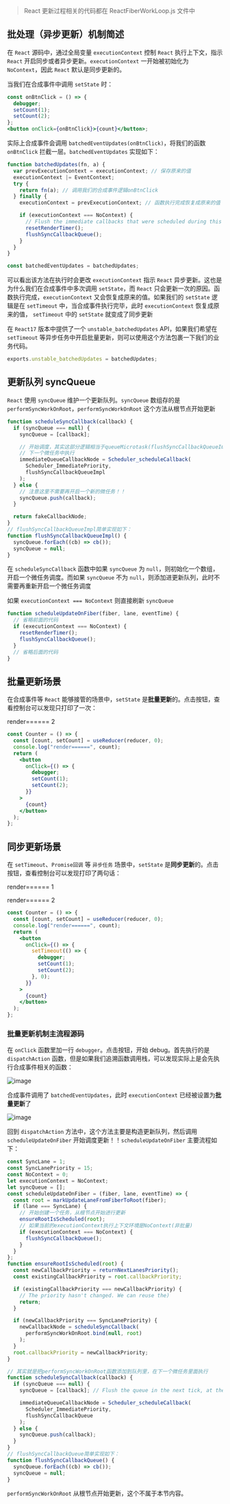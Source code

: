 > React 更新过程相关的代码都在 ReactFiberWorkLoop.js 文件中

## 批处理（异步更新）机制简述

在 `React` 源码中，通过全局变量 `executionContext` 控制 `React` 执行上下文，指示 `React` 开启同步或者异步更新。`executionContext` 一开始被初始化为 `NoContext`，因此 `React` 默认是同步更新的。

当我们在合成事件中调用 `setState` 时：

```jsx
const onBtnClick = () => {
  debugger;
  setCount(1);
  setCount(2);
};
<button onClick={onBtnClick}>{count}</button>;
```

实际上合成事件会调用 `batchedEventUpdates(onBtnClick)`，将我们的函数 `onBtnClick` 拦截一层。`batchedEventUpdates` 实现如下：

```js
function batchedUpdates(fn, a) {
  var prevExecutionContext = executionContext; // 保存原来的值
  executionContext |= EventContext;
  try {
    return fn(a); // 调用我们的合成事件逻辑onBtnClick
  } finally {
    executionContext = prevExecutionContext; // 函数执行完成恢复成原来的值

    if (executionContext === NoContext) {
      // Flush the immediate callbacks that were scheduled during this batch
      resetRenderTimer();
      flushSyncCallbackQueue();
    }
  }
}

const batchedEventUpdates = batchedUpdates;
```

可以看出该方法在执行时会更改 `executionContext` 指示 `React` 异步更新。这也是为什么我们在合成事件中多次调用 `setState`，而 `React` 只会更新一次的原因。函数执行完成，`executionContext` 又会恢复成原来的值。如果我们的 `setState` 逻辑是在 `setTimeout` 中，当合成事件执行完毕，此时 `executionContext` 恢复成原来的值， `setTimeout` 中的 `setState` 就变成了同步更新

在 `React17` 版本中提供了一个 `unstable_batchedUpdates` API，如果我们希望在 `setTimeout` 等异步任务中开启批量更新，则可以使用这个方法包裹一下我们的业务代码。

```js
exports.unstable_batchedUpdates = batchedUpdates;
```

## 更新队列 syncQueue

`React` 使用 `syncQueue` 维护一个更新队列。`syncQueue` 数组存的是 `performSyncWorkOnRoot`，`performSyncWorkOnRoot` 这个方法从根节点开始更新

```js
function scheduleSyncCallback(callback) {
  if (syncQueue === null) {
    syncQueue = [callback];

    // 开始调度，其实这部分逻辑相当于queueMicrotask(flushSyncCallbackQueueImpl)，让更新在
    // 下一个微任务中执行
    immediateQueueCallbackNode = Scheduler_scheduleCallback(
      Scheduler_ImmediatePriority,
      flushSyncCallbackQueueImpl
    );
  } else {
    // 注意这里不需要再开启一个新的微任务！！
    syncQueue.push(callback);
  }

  return fakeCallbackNode;
}
// flushSyncCallbackQueueImpl简单实现如下：
function flushSyncCallbackQueueImpl() {
  syncQueue.forEach((cb) => cb());
  syncQueue = null;
}
```

在 `scheduleSyncCallback` 函数中如果 `syncQueue` 为 `null`，则初始化一个数组，开启一个微任务调度。而如果 `syncQueue` 不为 `null`，则添加进更新队列，此时不需要再重新开启一个微任务调度

如果 `executionContext === NoContext` 则直接刷新 `syncQueue`

```js
function scheduleUpdateOnFiber(fiber, lane, eventTime) {
  // 省略前面的代码
  if (executionContext === NoContext) {
    resetRenderTimer();
    flushSyncCallbackQueue();
  }
  // 省略后面的代码
}
```

## 批量更新场景

在合成事件等 `React` 能够接管的场景中，`setState` 是**批量更新**的。点击按钮，查看控制台可以发现只打印了一次：

render====== 2

```jsx
const Counter = () => {
  const [count, setCount] = useReducer(reducer, 0);
  console.log("render======", count);
  return (
    <button
      onClick={() => {
        debugger;
        setCount(1);
        setCount(2);
      }}
    >
      {count}
    </button>
  );
};
```

## 同步更新场景

在 `setTimeout`、`Promise回调` 等 `异步任务` 场景中，`setState` 是**同步更新**的。点击按钮，查看控制台可以发现打印了两句话：

render====== 1

render====== 2

```jsx
const Counter = () => {
  const [count, setCount] = useReducer(reducer, 0);
  console.log("render======", count);
  return (
    <button
      onClick={() => {
        setTimeout(() => {
          debugger;
          setCount(1);
          setCount(2);
        }, 0);
      }}
    >
      {count}
    </button>
  );
};
```

### 批量更新机制主流程源码

在 `onClick` 函数里加一行 `debugger`。点击按钮，开始 debug。首先执行的是 `dispatchAction` 函数，但是如果我们追溯函数调用栈，可以发现实际上是会先执行合成事件相关的函数：

![image](https://github.com/lizuncong/mini-react/blob/master/imgs/batchupdate-01.jpg)

合成事件调用了 `batchedEventUpdates`，此时 `executionContext` 已经被设置为**批量更新**了

![image](https://github.com/lizuncong/mini-react/blob/master/imgs/batchupdate-02.jpg)

回到 `dispatchAction` 方法中，这个方法主要是构造更新队列，然后调用 `scheduleUpdateOnFiber` 开始调度更新！！`scheduleUpdateOnFiber` 主要流程如下：

```js
const SyncLane = 1;
const SyncLanePriority = 15;
const NoContext = 0;
let executionContext = NoContext;
let syncQueue = [];
const scheduleUpdateOnFiber = (fiber, lane, eventTime) => {
  const root = markUpdateLaneFromFiberToRoot(fiber);
  if (lane === SyncLane) {
    // 开始创建一个任务，从根节点开始进行更新
    ensureRootIsScheduled(root);
    // 如果当前的executionContext执行上下文环境是NoContext(非批量)
    if (executionContext === NoContext) {
      flushSyncCallbackQueue();
    }
  }
};
function ensureRootIsScheduled(root) {
  const newCallbackPriority = returnNextLanesPriority();
  const existingCallbackPriority = root.callbackPriority;

  if (existingCallbackPriority === newCallbackPriority) {
    // The priority hasn't changed. We can reuse the)
    return;
  }

  if (newCallbackPriority === SyncLanePriority) {
    newCallbackNode = scheduleSyncCallback(
      performSyncWorkOnRoot.bind(null, root)
    );
  }
  root.callbackPriority = newCallbackPriority;
}

// 其实就是把performSyncWorkOnRoot函数添加到队列里，在下一个微任务里面执行
function scheduleSyncCallback(callback) {
  if (syncQueue === null) {
    syncQueue = [callback]; // Flush the queue in the next tick, at the earliest.

    immediateQueueCallbackNode = Scheduler_scheduleCallback(
      Scheduler_ImmediatePriority,
      flushSyncCallbackQueue
    );
  } else {
    syncQueue.push(callback);
  }
}
// flushSyncCallbackQueue简单实现如下：
function flushSyncCallbackQueue() {
  syncQueue.forEach((cb) => cb());
  syncQueue = null;
}
```

`performSyncWorkOnRoot` 从根节点开始更新，这个不属于本节内容。
